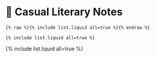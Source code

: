 # :speech_balloon: Casual Literary Notes

```
{% raw %}{% include list.liquid all=true %}{% endraw %}

{% include list.liquid all=true %}
```

{% include list.liquid all=true %}
